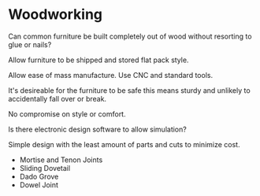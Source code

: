 # Woodworking

Can common furniture be built completely out of wood without resorting to glue or nails?

Allow furniture to be shipped and stored flat pack style.

Allow ease of mass manufacture. Use CNC and standard tools.

It's desireable for the furniture to be safe this means sturdy and unlikely to accidentally fall over or break.

No compromise on style or comfort.

Is there electronic design software to allow simulation?

Simple design with the least amount of parts and cuts to minimize cost.


- Mortise and Tenon Joints
- Sliding Dovetail
- Dado Grove
- Dowel Joint

